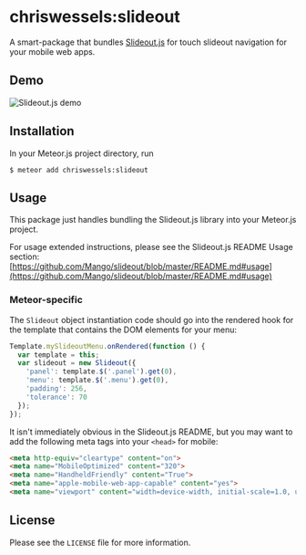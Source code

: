 # chriswessels:slideout

A smart-package that bundles [Slideout.js](https://github.com/mango/slideout) for touch slideout navigation for your mobile web apps.

## Demo

<img src="https://i.imgur.com/AWgwlVW.gif" alt="Slideout.js demo">

## Installation

In your Meteor.js project directory, run

    $ meteor add chriswessels:slideout

## Usage

This package just handles bundling the Slideout.js library into your Meteor.js project.

For usage extended instructions, please see the Slideout.js README Usage section: [https://github.com/Mango/slideout/blob/master/README.md#usage](https://github.com/Mango/slideout/blob/master/README.md#usage)

### Meteor-specific

The `Slideout` object instantiation code should go into the rendered hook for the template that contains the DOM elements for your menu:

```javascript
Template.mySlideoutMenu.onRendered(function () {
  var template = this;
  var slideout = new Slideout({
    'panel': template.$('.panel').get(0),
    'menu': template.$('.menu').get(0),
    'padding': 256,
    'tolerance': 70
  });
});
```

It isn't immediately obvious in the Slideout.js README, but you may want to add the following meta tags into your `<head>` for mobile:

```html
<meta http-equiv="cleartype" content="on">
<meta name="MobileOptimized" content="320">
<meta name="HandheldFriendly" content="True">
<meta name="apple-mobile-web-app-capable" content="yes">
<meta name="viewport" content="width=device-width, initial-scale=1.0, user-scalable=no">
```

## License

Please see the `LICENSE` file for more information.
